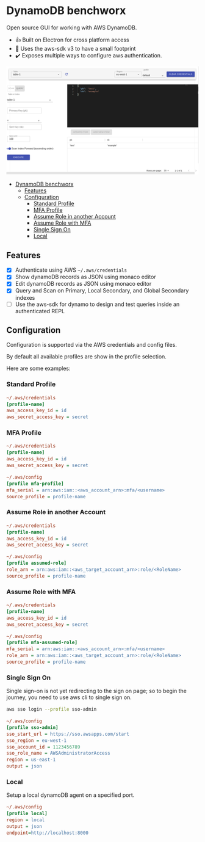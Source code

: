 # DynamoDB benchworx

Open source GUI for working with AWS DynamoDB.

- 👍 Built on Electron for cross platform access
- 🚀 Uses the aws-sdk v3 to have a small footprint
- ✔️ Exposes multiple ways to configure aws authentication.

![User interface with tables and items](cypress/snapshots/end-to-end/index.spec.tsx/latest.snap.png)

- [DynamoDB benchworx](#dynamodb-benchworx)
  - [Features](#features)
  - [Configuration](#configuration)
    - [Standard Profile](#standard-profile)
    - [MFA Profile](#mfa-profile)
    - [Assume Role in another Account](#assume-role-in-another-account)
    - [Assume Role with MFA](#assume-role-with-mfa)
    - [Single Sign On](#single-sign-on)
    - [Local](#local)

## Features

- [x] Authenticate using AWS `~/.aws/credentials`
- [x] Show dynamoDB records as JSON using monaco editor
- [x] Edit dynamoDB records as JSON using monaco editor
- [x] Query and Scan on Primary, Local Secondary, and Global Secondary indexes
- [ ] Use the aws-sdk for dynamo to design and test queries inside an authenticated REPL

## Configuration

Configuration is supported via the AWS credentials and config files.

By default all available profiles are show in the profile selection.

Here are some examples:

### Standard Profile

```ini
~/.aws/credentials
[profile-name]
aws_access_key_id = id
aws_secret_access_key = secret
```

### MFA Profile

```ini
~/.aws/credentials
[profile-name]
aws_access_key_id = id
aws_secret_access_key = secret
```

```ini
~/.aws/config
[profile mfa-profile]
mfa_serial = arn:aws:iam::<aws_account_arn>:mfa/<username>
source_profile = profile-name
```

### Assume Role in another Account

```ini
~/.aws/credentials
[profile-name]
aws_access_key_id = id
aws_secret_access_key = secret
```

```ini
~/.aws/config
[profile assumed-role]
role_arn = arn:aws:iam::<aws_target_account_arn>:role/<RoleName>
source_profile = profile-name
```

### Assume Role with MFA

```ini
~/.aws/credentials
[profile-name]
aws_access_key_id = id
aws_secret_access_key = secret
```

```ini
~/.aws/config
[profile mfa-assumed-role]
mfa_serial = arn:aws:iam::<aws_account_arn>:mfa/<username>
role_arn = arn:aws:iam::<aws_target_account_arn>:role/<RoleName>
source_profile = profile-name
```

### Single Sign On

Single sign-on is not yet redirecting to the sign on page; so to begin the journey, you need to use aws cli to single sign on.

```bash
aws sso login --profile sso-admin
```

```ini
~/.aws/config
[profile sso-admin]
sso_start_url = https://sso.awsapps.com/start
sso_region = eu-west-1
sso_account_id = 1123456789
sso_role_name = AWSAdministratorAccess
region = us-east-1
output = json
```

### Local

Setup a local dynamoDB agent on a specified port.

```ini
~/.aws/config
[profile local]
region = local
output = json
endpoint=http://localhost:8000
```

